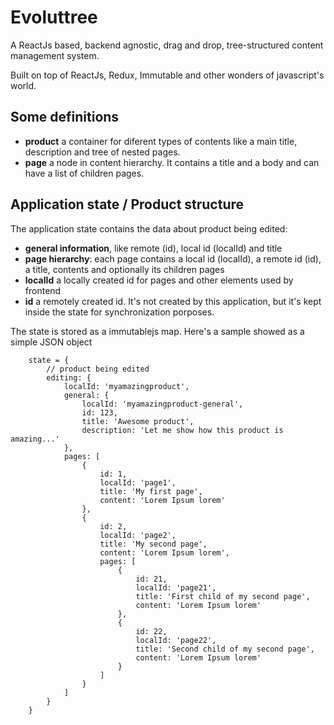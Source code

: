 # Evoluttree

A ReactJs based, backend agnostic, drag and drop, tree-structured content management system.

Built on top of ReactJs, Redux, Immutable and other wonders
of javascript's world.

## Some definitions

* **product** a container for diferent types of contents like a main title, description and tree
of nested pages.
* **page** a node in content hierarchy. It contains a title and a body and can have a list
of children pages.


## Application state / Product structure

The application state contains the data about product being edited:

* **general information**, like remote (id), local id (localId) and title
* **page hierarchy**: each page contains a local id (localId), a remote id (id), a title,
      contents and optionally its children pages
* **localId** a locally created id for pages and other elements used by  frontend
* **id** a remotely created id. It's not created by this application, but it's kept inside the state
    for synchronization porposes.

The state is stored as a immutablejs map. Here's a sample showed as a simple JSON object

```
    state = {
        // product being edited
        editing: {
            localId: 'myamazingproduct',
            general: {
                localId: 'myamazingproduct-general',
                id: 123,
                title: 'Awesome product',
                description: 'Let me show how this product is amazing...'
            },
            pages: [
                {
                    id: 1,
                    localId: 'page1',
                    title: 'My first page',
                    content: 'Lorem Ipsum lorem'
                },
                {
                    id: 2,
                    localId: 'page2',
                    title: 'My second page',
                    content: 'Lorem Ipsum lorem',
                    pages: [
                        {
                            id: 21,
                            localId: 'page21',
                            title: 'First child of my second page',
                            content: 'Lorem Ipsum lorem'
                        },
                        {
                            id: 22,
                            localId: 'page22',
                            title: 'Second child of my second page',
                            content: 'Lorem Ipsum lorem'
                        }
                    ]
                }
            ]
        }
    }

```